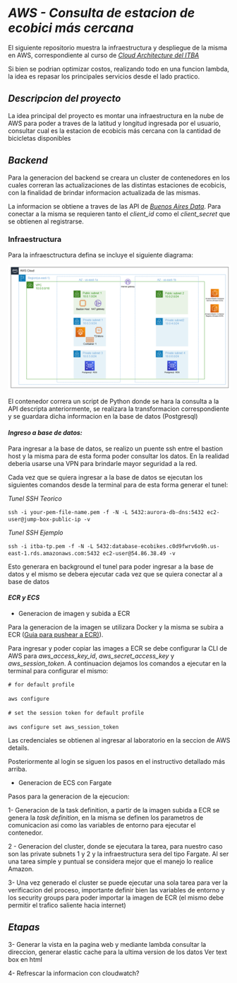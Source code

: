 # ***AWS - Consulta de estacion de ecobici más cercana***

El siguiente repositorio muestra la infraestructura y despliegue de la misma en AWS, correspondiente al curso de [*Cloud Architecture del ITBA*](https://innovacion.itba.edu.ar/educacion-ejecutiva/tic/cloud-architecture/)

Si bien se podrian optimizar costos, realizando todo en una funcion lambda, la idea es repasar los principales servicios desde el lado practico.

## ***Descripcion del proyecto***

La idea principal del proyecto es montar una infraestructura en la nube de AWS para poder a traves de la latitud y longitud ingresada por el usuario, consultar cual es la estacion de ecobicis más cercana con la cantidad de bicicletas disponibles

## ***Backend***

Para la generacion del backend se creara un cluster de contenedores en los cuales correran las actualizaciones de las distintas estaciones de ecobicis, con la finalidad de brindar informacion actualizada de las mismas.

La informacion se obtiene a traves de las API de [*Buenos Aires Data*](https://data.buenosaires.gob.ar/dataset/). Para conectar a la misma se requieren tanto el *client_id* como el *client_secret* que se obtienen al registrarse.

### Infraestructura

Para la infraesctructura defina se incluye el siguiente diagrama:


![](https://github.com/RArielAlonso/aws-itba-tp/blob/main/resources/Diagrama%20de%20infraestructura.png?raw=True)

El contenedor correra un script de Python donde se hara la consulta a la API descripta anteriormente, se realizara la transformacion correspondiente y se guardara dicha informacion en la base de datos (Postgresql)

#### *Ingreso a base de datos:*

Para ingresar a la base de datos, se realizo un puente ssh entre el bastion host y la misma para de esta forma poder consultar los datos. En la realidad deberia usarse una VPN para brindarle mayor seguridad a la red.

Cada vez que se quiera ingresar a la base de datos se ejecutan los siguientes comandos desde la terminal para de esta forma generar el tunel:

*Tunel SSH Teorico*
<pre><code>ssh -i your-pem-file-name.pem -f -N -L 5432:aurora-db-dns:5432 ec2-user@jump-box-public-ip -v
</code></pre> 

*Tunel SSH Ejemplo*
<pre><code>ssh -i itba-tp.pem -f -N -L 5432:database-ecobikes.c0d9fwrv6o9h.us-east-1.rds.amazonaws.com:5432 ec2-user@54.86.38.49 -v</code></pre> 

Esto generara en background el tunel para poder ingresar a la base de datos y el mismo se debera ejecutar cada vez que se quiera conectar al a base de datos

#### *ECR y ECS*

- Generacion de imagen y subida a ECR

Para la generacion de la imagen se utilizara Docker y la misma se subira a ECR ([Guia para pushear a ECR)](https://docs.aws.amazon.com/AmazonECR/latest/userguide/docker-push-ecr-image.html)).

Para ingresar y poder copiar las images a ECR se debe configurar la CLI de AWS para *aws_access_key_id*, *aws_secret_access_key* y *aws_session_token*. A continuacion dejamos los comandos a ejecutar en la terminal para configurar el mismo:

<pre><code># for default profile

aws configure

# set the session token for default profile

aws configure set aws_session_token 
</code></pre>

Las credenciales se obtienen al ingresar al laboratorio en la seccion de AWS details.

Posteriormente al login se siguen los pasos en el instructivo detallado más arriba.

- Generacion de ECS con Fargate

Pasos para la generacion de la ejecucion:

1- Generacion de la task definition, a partir de la imagen subida a ECR se genera la *task definition*, en la misma se definen los parametros de comunicacion asi como las variables de entorno para ejecutar el contenedor.

2 - Generacion del cluster, donde se ejecutara la tarea, para nuestro caso son las private subnets 1 y 2 y la infraestructura sera del tipo Fargate. Al ser una tarea simple y puntual se considera mejor que el manejo lo realice Amazon.

3- Una vez generado el cluster se puede ejecutar una sola tarea para ver la verificacion del proceso, importante definir bien las variables de entorno y los security groups para poder importar la imagen de ECR (el mismo debe permitir el trafico saliente hacia internet)







## ***Etapas***


3- Generar la vista en la pagina web y mediante lambda consultar la direccion, generar elastic cache para la ultima version de los datos
Ver text box en html

4- Refrescar la informacion con cloudwatch?


